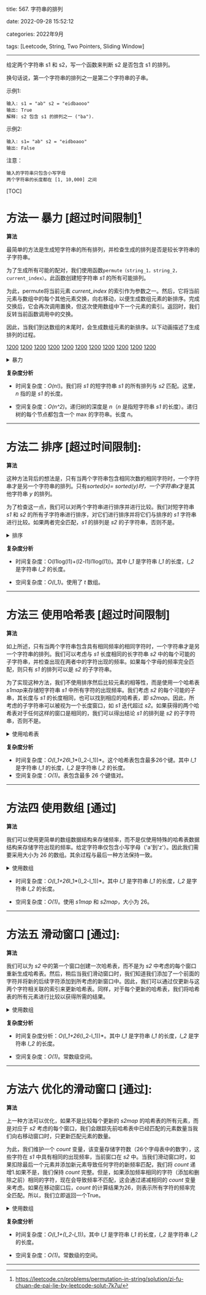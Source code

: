 title: 567. 字符串的排列

date: 2022-09-28 15:52:12

categories: 2022年9月

tags: [Leetcode, String, Two Pointers, Sliding Window]

---


给定两个字符串 s1 和 s2，写一个函数来判断 s2 是否包含 s1 的排列。

<!-- more -->


换句话说，第一个字符串的排列之一是第二个字符串的子串。

示例1:

    输入: s1 = "ab" s2 = "eidbaooo"
    输出: True
    解释: s2 包含 s1 的排列之一 ("ba").


示例2:

    输入: s1= "ab" s2 = "eidboaoo"
    输出: False


注意：
    
    输入的字符串只包含小写字母
    两个字符串的长度都在 [1, 10,000] 之间
    
[TOC]

# 方法一 暴力 [超过时间限制][^1]

**算法**

最简单的方法是生成短字符串的所有排列，并检查生成的排列是否是较长字符串的子字符串。

为了生成所有可能的配对，我们使用函数`permute（string_1，string_2，current_index）`。此函数创建短字符串 *s1* 的所有可能排列。

为此，permute将当前元素 *current_index* 的索引作为参数之一。然后，它将当前元素与数组中的每个其他元素交换，向右移动，以便生成数组元素的新排序。完成交换后，它会再次调用置换，但这次使用数组中下一个元素的索引。返回时，我们反转当前函数调用中的交换。

因此，当我们到达数组的末尾时，会生成数组元素的新排序。以下动画描述了生成排列的过程。


 [1200](https://pic.leetcode-cn.com/Figures/561_ArraySlide1.PNG) [1200](https://pic.leetcode-cn.com/Figures/561_ArraySlide2.PNG) [1200](https://pic.leetcode-cn.com/Figures/561_ArraySlide3.PNG) [1200](https://pic.leetcode-cn.com/Figures/561_ArraySlide4.PNG) [1200](https://pic.leetcode-cn.com/Figures/561_ArraySlide5.PNG) [1200](https://pic.leetcode-cn.com/Figures/561_ArraySlide6.PNG) [1200](https://pic.leetcode-cn.com/Figures/561_ArraySlide7.PNG) [1200](https://pic.leetcode-cn.com/Figures/561_ArraySlide8.PNG) [1200](https://pic.leetcode-cn.com/Figures/561_ArraySlide9.PNG) [1200](https://pic.leetcode-cn.com/Figures/561_ArraySlide10.PNG) [1200](https://pic.leetcode-cn.com/Figures/561_ArraySlide11.PNG) 

<details>
    <summary>暴力</summary>
    
```java [solution1-Java]
public class Solution {
    boolean flag = false;
    public boolean checkInclusion(String s1, String s2) {
        permute(s1, s2, 0);
        return flag;
    }
    public String swap(String s, int i0, int i1) {
        if (i0 == i1)
            return s;
        String s1 = s.substring(0, i0);
        String s2 = s.substring(i0 + 1, i1);
        String s3 = s.substring(i1 + 1);
        return s1 + s.charAt(i1) + s2 + s.charAt(i0) + s3;
    }
    void permute(String s1, String s2, int l) {
        if (l == s1.length()) {
            if (s2.indexOf(s1) >= 0)
                flag = true;
        } else {
            for (int i = l; i < s1.length(); i++) {
                s1 = swap(s1, l, i);
                permute(s1, s2, l + 1);
                s1 = swap(s1, l, i);
            }
        }
    }
}
```

</details>

**复杂度分析**

* 时间复杂度：*O(n!)*。我们将 *s1* 的短字符串 *s1* 的所有排列与 *s2* 匹配。这里，*n* 指的是 *s1* 的长度。

* 空间复杂度：*O(n^2)*。递归树的深度是 *n*（*n* 是指短字符串 *s1* 的长度）。递归树的每个节点都包含一个 max 的字符串。长度 *n*。

---

# 方法二 排序 [超过时间限制]:

**算法**

这种方法背后的想法是，只有当两个字符串包含相同次数的相同字符时，一个字符串才是另一个字符串的排列。只有*sorted(x)= sorted(y)*时，一个字符串*x*才​​是其他字符串 *y* 的排列。

为了检查这一点，我们可以对两个字符串进行排序并进行比较。我们对短字符串 *s1* 和 *s2* 的所有子字符串进行排序，对它们进行排序并将它们与排序的 *s1* 字符串进行比较。如果两者完全匹配，*s1* 的排列是 *s2* 的子字符串，否则不是。
<details>
    <summary>排序</summary>
    
    
```java [solution2-Java]
public class Solution {

    public boolean checkInclusion(String s1, String s2) {
        s1 = sort(s1);
        for (int i = 0; i <= s2.length() - s1.length(); i++) {
            if (s1.equals(sort(s2.substring(i, i + s1.length()))))
                return true;
        }
        return false;
    }
    public String sort(String s) {
        char[] t = s.toCharArray();
        Arrays.sort(t);
        return new String(t);
    }
}
```
</details>

**复杂度分析**

* 时间复杂度：O(l1log(l1)+(l2-l1)l1log(l1))。其中 *l_1* 是字符串 *l_1* 的长度，*l_2* 是字符串 *l_2* 的长度。

* 空间复杂度：*O(l_1)*。使用了 *t* 数组。

---

# 方法三 使用哈希表 [超过时间限制]

**算法**

如上所述，只有当两个字符串包含具有相同频率的相同字符时，一个字符串才是另一个字符串的排列。我们可以考虑与 *s1* 长度相同的长字符串 *s2* 中的每个可能的子字符串，并检查出现在两者中的字符出现的频率。如果每个字母的频率完全匹配，则只有 *s1* 的排列可以是 *s2* 的子字符串。

为了实现这种方法，我们不使用排序然后比较元素的相等性，而是使用一个哈希表 *s1map*来存储短字符串 *s1* 中所有字符的出现频率。我们考虑 *s2* 的每个可能的子串，其长度与 *s1* 的长度相同，也可以找到相应的哈希表，即 *s2map*。因此，所考虑的子字符串可以被视为一个长度窗口，如 *s1* 迭代超过 *s2*。如果获得的两个哈希表对于任何这样的窗口是相同的，我们可以得出结论 *s1* 的排列是 *s2* 的子字符串，否则不是。

<details>
    <summary>使用哈希表</summary>
    
    
```java [solution3-Java]
public class Solution {

    public boolean checkInclusion(String s1, String s2) {
        s1 = sort(s1);
        for (int i = 0; i <= s2.length() - s1.length(); i++) {
            if (s1.equals(sort(s2.substring(i, i + s1.length()))))
                return true;
        }
        return false;
    }
    public String sort(String s) {
        char[] t = s.toCharArray();
        Arrays.sort(t);
        return new String(t);
    }
}
```

</details>

**复杂度分析**

* 时间复杂度：*O(l_1+26*l_1*(l_2-l_1))*。这个哈希表包含最多26个键。其中 *l_1* 是字符串 *l_1* 的长度，*l_2* 是字符串 *l_2* 的长度。
* 空间复杂度：*O(1)*。表包含最多 26 个键值对。

---

# 方法四 使用数组 [通过]

**算法**

我们可以使用更简单的数组数据结构来存储频率，而不是仅使用特殊的哈希表数据结构来存储字符出现的频率。给定字符串仅包含小写字母（'a'到'z'）。因此我们需要采用大小为 26 的数组。其余过程与最后一种方法保持一致。
<details>
    <summary>使用数组</summary>
    
```Java [solution-4]
public class Solution {
    public boolean checkInclusion(String s1, String s2) {
        if (s1.length() > s2.length())
            return false;
        int[] s1map = new int[26];
        for (int i = 0; i < s1.length(); i++)
            s1map[s1.charAt(i) - 'a']++;
        for (int i = 0; i <= s2.length() - s1.length(); i++) {
            int[] s2map = new int[26];
            for (int j = 0; j < s1.length(); j++) {
                s2map[s2.charAt(i + j) - 'a']++;
            }
            if (matches(s1map, s2map))
                return true;
        }
        return false;
    }
    public boolean matches(int[] s1map, int[] s2map) {
        for (int i = 0; i < 26; i++) {
            if (s1map[i] != s2map[i])
                return false;
        }
        return true;
    }
}
```
</details>

* 时间复杂度：*O(l_1+26*l_1*(l_2-l_1))*。其中 *l_1* 是字符串 *l_1* 的长度，*l_2* 是字符串 *l_2* 的长度。

* 空间复杂度：*O(1)*。使用 *s1map* 和 *s2map*，大小为 26。

---
# 方法五 滑动窗口  [通过]:

**算法**

我们可以为 *s2* 中的第一个窗口创建一次哈希表，而不是为 *s2* 中考虑的每个窗口重新生成哈希表。然后，稍后当我们滑动窗口时，我们知道我们添加了一个前面的字符并将新的后续字符添加到所考虑的新窗口中。因此，我们可以通过仅更新与这两个字符相关联的索引来更新哈希表。同样，对于每个更新的哈希表，我们将哈希表的所有元素进行比较以获得所需的结果。
<details>
    <summary>使用数组</summary>
    
```java [solution5-Java]
public class Solution {
    public boolean checkInclusion(String s1, String s2) {
        if (s1.length() > s2.length())
            return false;
        int[] s1map = new int[26];
        int[] s2map = new int[26];
        for (int i = 0; i < s1.length(); i++) {
            s1map[s1.charAt(i) - 'a']++;
            s2map[s2.charAt(i) - 'a']++;
        }
        for (int i = 0; i < s2.length() - s1.length(); i++) {
            if (matches(s1map, s2map))
                return true;
            s2map[s2.charAt(i + s1.length()) - 'a']++;
            s2map[s2.charAt(i) - 'a']--;
        }
        return matches(s1map, s2map);
    }
    public boolean matches(int[] s1map, int[] s2map) {
        for (int i = 0; i < 26; i++) {
            if (s1map[i] != s2map[i])
                return false;
        }
        return true;
    }
}
```

</details>

**复杂度分析**

* 时间复杂度分析：*O(l_1+26*(l_2-l_1))*。其中 *l_1* 是字符串 *l_1* 的长度，*l_2* 是字符串 *l_2* 的长度。

* 空间复杂度：*O(1)*。常数级空间。

---

# 方法六 优化的滑动窗口 [通过]:

**算法**

上一种方法可以优化，如果不是比较每个更新的 *s2map* 的哈希表的所有元素，而是对应于 *s2* 考虑的每个窗口，我们会跟踪先前哈希表中已经匹配的元素数量当我们向右移动窗口时，只更新匹配元素的数量。

为此，我们维护一个 *count* 变量，该变量存储字符数（26个字母表中的数字），这些字符在 *s1* 中具有相同的出现频率，当前窗口在 *s2* 中。当我们滑动窗口时，如果扣除最后一个元素并添加新元素导致任何字符的新频率匹配，我们将 *count* 递增1.如果不是，我们保持 *count* 完整。但是，如果添加频率相同的字符（添加和删除之前）相同的字符，现在会导致频率不匹配，这会通过递减相同的 *count* 变量来考虑。如果在移动窗口后，*count* 的计算结果为26，则表示所有字符的频率完全匹配。所以，我们立即返回一个True。
<details>
    <summary>使用数组</summary>
    
```java [solution6-Java]
public class Solution {
    public boolean checkInclusion(String s1, String s2) {
        if (s1.length() > s2.length())
            return false;
        int[] s1map = new int[26];
        int[] s2map = new int[26];
        for (int i = 0; i < s1.length(); i++) {
            s1map[s1.charAt(i) - 'a']++;
            s2map[s2.charAt(i) - 'a']++;
        }
        int count = 0;
        for (int i = 0; i < 26; i++)
            if (s1map[i] == s2map[i])
                count++;
        for (int i = 0; i < s2.length() - s1.length(); i++) {
            int r = s2.charAt(i + s1.length()) - 'a', l = s2.charAt(i) - 'a';
            if (count == 26)
                return true;
            s2map[r]++;
            if (s2map[r] == s1map[r])
                count++;
            else if (s2map[r] == s1map[r] + 1)
                count--;
            s2map[l]--;
            if (s2map[l] == s1map[l])
                count++;
            else if (s2map[l] == s1map[l] - 1)
                count--;
        }
        return count == 26;
    }
}
```

</details>

**复杂度分析**

* 时间复杂度：*O(l_1+(l_2-l_1))*。其中 *l_1* 是字符串 *l_1* 的长度，*l_2* 是字符串 *l_2* 的长度。

* 空间复杂度：*O(1)*。常数级的空间。

---


[^1]:https://leetcode.cn/problems/permutation-in-string/solution/zi-fu-chuan-de-pai-lie-by-leetcode-solut-7k7u/